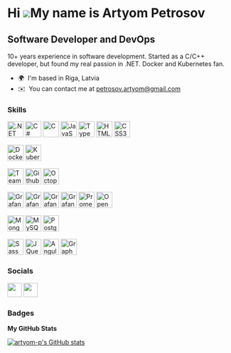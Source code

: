 Hi ![](https://user-images.githubusercontent.com/18350557/176309783-0785949b-9127-417c-8b55-ab5a4333674e.gif)My name is Artyom Petrosov
=======================================================================================================================================

Software Developer and DevOps
-----------------------------

10+ years experience in software development. Started as a C/C++ developer, but found my real passion in .NET. Docker and Kubernetes fan.

* 🌍  I'm based in Riga, Latvia
* ✉️  You can contact me at [petrosov.artyom@gmail.com](mailto:petrosov.artyom@gmail.com)

### Skills


<p align="left">

<a href="https://dotnet.microsoft.com/en-us/" target="_blank" rel="noreferrer"><img src="https://raw.githubusercontent.com/danielcranney/readme-generator/main/public/icons/skills/dot-net-colored.svg" width="36" height="36" alt=".NET" /></a>
<a href="https://docs.microsoft.com/en-us/dotnet/csharp/" target="_blank" rel="noreferrer"><img src="https://raw.githubusercontent.com/danielcranney/readme-generator/main/public/icons/skills/csharp-colored.svg" width="36" height="36" alt="C#" /></a>
<a href="https://docs.microsoft.com/en-us/cpp/?view=msvc-170" target="_blank" rel="noreferrer"><img src="https://raw.githubusercontent.com/danielcranney/readme-generator/main/public/icons/skills/c-colored.svg" width="36" height="36" alt="C" /></a>
<a href="https://developer.mozilla.org/en-US/docs/Web/JavaScript" target="_blank" rel="noreferrer"><img src="https://raw.githubusercontent.com/danielcranney/readme-generator/main/public/icons/skills/javascript-colored.svg" width="36" height="36" alt="JavaScript" /></a>
<a href="https://www.typescriptlang.org/" target="_blank" rel="noreferrer"><img src="https://raw.githubusercontent.com/danielcranney/readme-generator/main/public/icons/skills/typescript-colored.svg" width="36" height="36" alt="TypeScript" /></a>
<a href="https://developer.mozilla.org/en-US/docs/Glossary/HTML5" target="_blank" rel="noreferrer"><img src="https://raw.githubusercontent.com/danielcranney/readme-generator/main/public/icons/skills/html5-colored.svg" width="36" height="36" alt="HTML5" /></a>
<a href="https://www.w3.org/TR/CSS/#css" target="_blank" rel="noreferrer"><img src="https://raw.githubusercontent.com/danielcranney/readme-generator/main/public/icons/skills/css3-colored.svg" width="36" height="36" alt="CSS3" /></a>

<a href="https://docker.com/" target="_blank" rel="noreferrer"><img src="https://cdn-icons-png.flaticon.com/512/919/919853.png" width="36" height="36" alt="Docker" /></a>
<a href="https://kubernetes.io/" target="_blank" rel="noreferrer"><img src="https://upload.wikimedia.org/wikipedia/labs/thumb/b/ba/Kubernetes-icon-color.svg/2110px-Kubernetes-icon-color.svg.png" width="36" height="36" alt="Kubernetes" /></a>
  
<a href="https://www.jetbrains.com/teamcity/" target="_blank" rel="noreferrer"><img src="https://upload.wikimedia.org/wikipedia/commons/8/8e/TeamCity_Icon.png" width="36" height="36" alt="Team City" /></a>
<a href="https://github.com/features/actions" target="_blank" rel="noreferrer"><img src="https://avatars.githubusercontent.com/u/44036562?s=280&v=4" width="36" height="36" alt="Github Actions" /></a>
<a href="https://octopus.com/" target="_blank" rel="noreferrer"><img src="https://marketplace-cdn.atlassian.com/files/83b5b159-bf92-426b-8cc0-06013dab959d?fileType=image&mode=full-fit" width="36" height="36" alt="Octopus Deploy" /></a>
  
<a href="https://grafana.com/" target="_blank" rel="noreferrer"><img src="https://cdn.icon-icons.com/icons2/2699/PNG/512/grafana_logo_icon_171048.png" width="36" height="36" alt="Grafana" /></a>
<a href="https://grafana.com/oss/loki/" target="_blank" rel="noreferrer"><img src="https://grafana.com/static/img/logos/logo-loki.svg" width="36" height="36" alt="Grafana Loki" /></a>
<a href="https://grafana.com/oss/tempo/" target="_blank" rel="noreferrer"><img src="https://grafana.com/static/assets/img/logos/grafana-tempo.svg" width="36" height="36" alt="Grafana Tempo" /></a>
<a href="https://grafana.com/oss/mimir/" target="_blank" rel="noreferrer"><img src="https://grafana.com/static/img/logos/logo-mimir.svg" width="36" height="36" alt="Grafana Mimir" /></a> 
<a href="https://prometheus.io/" target="_blank" rel="noreferrer"><img src="https://upload.wikimedia.org/wikipedia/commons/thumb/3/38/Prometheus_software_logo.svg/2066px-Prometheus_software_logo.svg.png" width="36" height="36" alt="Prometheus" /></a>
<a href=" https://opentelemetry.io/" target="_blank" rel="noreferrer"><img src="https://cncf-branding.netlify.app/img/projects/opentelemetry/icon/color/opentelemetry-icon-color.png" width="36" height="36" alt="OpenTelemetry" /></a>
  
<a href="https://www.mongodb.com/" target="_blank" rel="noreferrer"><img src="https://raw.githubusercontent.com/danielcranney/readme-generator/main/public/icons/skills/mongodb-colored.svg" width="36" height="36" alt="MongoDB" /></a>
<a href="https://www.mysql.com/" target="_blank" rel="noreferrer"><img src="https://raw.githubusercontent.com/danielcranney/readme-generator/main/public/icons/skills/mysql-colored.svg" width="36" height="36" alt="MySQL" /></a>
<a href="https://www.postgresql.org/" target="_blank" rel="noreferrer"><img src="https://raw.githubusercontent.com/danielcranney/readme-generator/main/public/icons/skills/postgresql-colored.svg" width="36" height="36" alt="PostgreSQL" /></a>

<a href="https://sass-lang.com/" target="_blank" rel="noreferrer"><img src="https://raw.githubusercontent.com/danielcranney/readme-generator/main/public/icons/skills/sass-colored.svg" width="36" height="36" alt="Sass" /></a>
<a href="https://jquery.com/" target="_blank" rel="noreferrer"><img src="https://raw.githubusercontent.com/danielcranney/readme-generator/main/public/icons/skills/jquery-colored.svg" width="36" height="36" alt="JQuery" /></a>
<a href="https://angular.io/" target="_blank" rel="noreferrer"><img src="https://raw.githubusercontent.com/danielcranney/readme-generator/main/public/icons/skills/angularjs-colored.svg" width="36" height="36" alt="Angular" /></a>
<a href="https://graphql.org/" target="_blank" rel="noreferrer"><img src="https://raw.githubusercontent.com/danielcranney/readme-generator/main/public/icons/skills/graphql-colored.svg" width="36" height="36" alt="GraphQL" /></a>
</p>


### Socials

<p align="left"> <a href="https://www.github.com/artyom-p" target="_blank" rel="noreferrer"><img src="https://raw.githubusercontent.com/danielcranney/readme-generator/main/public/icons/socials/github.svg" width="32" height="32" /></a> <a href="https://www.linkedin.com/in/artyom-petrosov-28585170" target="_blank" rel="noreferrer"><img src="https://raw.githubusercontent.com/danielcranney/readme-generator/main/public/icons/socials/linkedin.svg" width="32" height="32" /></a></p>

### Badges

<b>My GitHub Stats</b>

<a href="http://www.github.com/artyom-p"><img src="https://github-readme-stats.vercel.app/api?username=artyom-p&show_icons=true&hide=stars,&count_private=true&title_color=0891b2&text_color=ffffff&icon_color=0891b2&bg_color=22272e&hide_border=true&show_icons=true" alt="artyom-p's GitHub stats" /></a>
